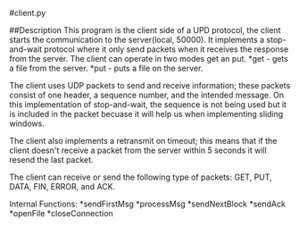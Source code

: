 #client.py


##Description
This program is the client side of a UPD protocol, the client starts the
communication to the server(local, 50000). It implements a stop-and-wait
protocol where it only send packets when it receives the response from 
the server. The client can operate in two modes get an put.
*get - gets a file from the server.
*put - puts a file on the server. 

The client uses UDP packets to send and receive information; these packets
consist of one header, a sequence number, and the intended message.
On this implementation of stop-and-wait, the sequence is not being used
but it is included in the packet becuase it will help us when implementing
sliding windows.

The client also implements a retransmit on timeout; this means that if the
client doesn't receive a packet from the server within 5 seconds it will
resend the last packet.

The client can receive or send the following type of packets:
GET, PUT, DATA, FIN, ERROR, and ACK. 

Internal Functions:
*sendFirstMsg
*processMsg
*sendNextBlock
*sendAck
*openFile
*closeConnection
